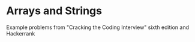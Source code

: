 # Arrays and Strings  

Example problems from "Cracking the Coding Interview" sixth edition and Hackerrank
